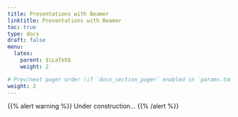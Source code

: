 ```yaml
---
title: Presentations with Beamer
linktitle: Presentations with Beamer
toc: true
type: docs
draft: false
menu:
  latex:
    parent: $\LaTeX$
    weight: 2

# Prev/next pager order (if `docs_section_pager` enabled in `params.toml`)
weight: 2
---
```


{{% alert warning %}}
Under construction...
{{% /alert %}}